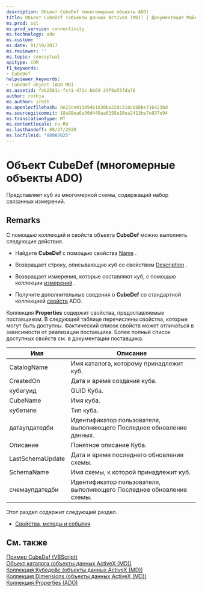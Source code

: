 ```yaml
---
description: Объект CubeDef (многомерные объекты ADO)
title: Объект CubeDef (объекты данных ActiveX (MD)) | Документация Майкрософт
ms.prod: sql
ms.prod_service: connectivity
ms.technology: ado
ms.custom: ''
ms.date: 01/19/2017
ms.reviewer: ''
ms.topic: conceptual
apitype: COM
f1_keywords:
- CubeDef
helpviewer_keywords:
- CubeDef object [ADO MD]
ms.assetid: feb2581c-fc41-471c-bb69-29f8a55fda70
author: rothja
ms.author: jroth
ms.openlocfilehash: de22ce013d94b1830ba220c318c06bbe716423bd
ms.sourcegitcommit: 18a98ea6a30d448aa6195e10ea2413be7e837e94
ms.translationtype: MT
ms.contentlocale: ru-RU
ms.lasthandoff: 08/27/2020
ms.locfileid: "88987025"
---
```

# <a name="cubedef-object-ado-md"></a>Объект CubeDef (многомерные объекты ADO)
Представляет куб из многомерной схемы, содержащий набор связанных измерений.  
  
## <a name="remarks"></a>Remarks  
 С помощью коллекций и свойств объекта **CubeDef** можно выполнять следующие действия.  
  
-   Найдите **CubeDef** с помощью свойства [Name](./name-property-ado-md.md) .  
  
-   Возвращает строку, описывающую куб со свойством [Description](./description-property-ado-md.md) .  
  
-   Возвращает измерения, которые составляют куб, с помощью коллекции [измерений](./dimensions-collection-ado-md.md) .  
  
-   Получите дополнительные сведения о **CubeDef** со стандартной коллекцией [свойств](../ado-api/properties-collection-ado.md) ADO.  
  
 Коллекция **Properties** содержит свойства, предоставляемые поставщиком. В следующей таблице перечислены свойства, которые могут быть доступны. Фактический список свойств может отличаться в зависимости от реализации поставщика. Более полный список доступных свойств см. в документации поставщика.  
  
|Имя|Описание|  
|----------|-----------------|  
|CatalogName|Имя каталога, которому принадлежит куб.|  
|CreatedOn|Дата и время создания куба.|  
|кубегуид|GUID Куба.|  
|CubeName|Имя куба.|  
|кубетипе|Тип куба.|  
|датаупдатедби|Идентификатор пользователя, выполняющего Последнее обновление данных.|  
|Описание|Понятное описание Куба.|  
|LastSchemaUpdate|Дата и время последнего обновления схемы.|  
|SchemaName|Имя схемы, к которой принадлежит куб.|  
|счемаупдатедби|Идентификатор пользователя, выполняющего Последнее обновление схемы.|  
  
 Этот раздел содержит следующий раздел.  
  
-   [Свойства, методы и события](./cubedef-object-properties-methods-and-events.md)  
  
## <a name="see-also"></a>См. также  
 [Пример CubeDef (VBScript)](./cubedef-example-vbscript.md)   
 [Объект каталога (объекты данных ActiveX (MD))](./catalog-object-ado-md.md)   
 [Коллекция Кубедефс (объекты данных ActiveX (MD))](./cubedefs-collection-ado-md.md)   
 [Коллекция Dimensions (объекты данных ActiveX (MD))](./dimensions-collection-ado-md.md)   
 [Коллекция Properties (ADO)](../ado-api/properties-collection-ado.md)